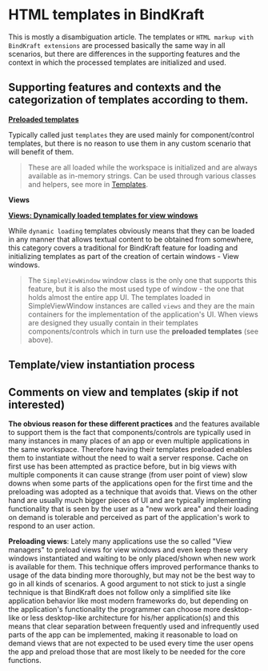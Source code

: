 # HTML templates in BindKraft

This is mostly a disambiguation article. The templates or `HTML markup with BindKraft extensions` are processed basically the same way in all scenarios, but there are differences in the supporting features and the context in which the processed templates are initialized and used.

## Supporting features and contexts and the categorization of templates according to them.

**[Preloaded templates](Templates.md)**

Typically called just `templates` they are used mainly for component/control templates, but there is no reason to use them in any custom scenario that will benefit of them.

> These are all loaded while the workspace is initialized and are always available as in-memory strings. Can be used through various classes and helpers, see more in [Templates](Templates.md).

**Views**

**[Views: Dynamically loaded templates for view windows](View.md)**

While `dynamic loading` templates obviously means that they can be loaded in any manner that allows textual content to be obtained from somewhere, this category covers a traditional for BindKraft feature for loading and initializing templates as part of the creation of certain windows - View windows.

> The `SimpleViewWindow` window class is the only one that supports this feature, but it is also the most used type of window - the one that holds almost the entire app UI. The templates loaded in SimpleViewWindow instances are called `views` and they are the main containers for the implementation of the application's UI. When views are designed they usually contain in their templates components/controls which in turn use the **preloaded templates** (see above).

## Template/view instantiation process




## Comments on view and templates (skip if not interested)

**The obvious reason for these different practices** and the features available to support them is the fact that components/controls are typically used in many instances in many places of an app or even multiple applications in the same workspace. Therefore having their templates preloaded enables them to instantiate without the need to wait a server response. Cache on first use has been attempted as practice before, but in big views with multiple components it can cause strange (from user point of view) slow downs when some parts of the applications open for the first time and the preloading was adopted as a technique that avoids that. Views on the other hand are usually much bigger pieces of UI and are typically implementing functionality that is seen by the user as a "new work area" and their loading on demand is tolerable and perceived as part of the application's work to respond to an user action.

**Preloading views**: Lately many applications use the so called "View managers" to preload views for view windows and even keep these very windows instantiated and waiting to be only placed/shown when new work is available for them. This technique offers improved performance thanks to usage of the data binding more thoroughly, but may not be the best way to go in all kinds of scenarios. A good argument to not stick to just a single technique is that BindKraft does not follow only a simplified site like application behavior like most modern frameworks do, but depending on the application's functionality the programmer can choose more desktop-like or less desktop-like architecture for his/her application(s) and this means that clear separation between frequently used and infrequently used parts of the app can be implemented, making it reasonable to load on demand views that are not expected to be used every time the user opens the app and preload those that are most likely to be needed for the core functions.
